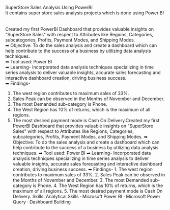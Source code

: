 SuperStore Sales Analysis Using PowerBI
<br>
It contains super store sales analysis projects which is done using Power BI
<br>
<br>
<br>
Created my first PowerBI Dashboard that provides valuable insights on "SuperStore Sales" with respect to Attributes like Regions, Categories, subcategories, Profits, Payment Modes, and Shipping Modes.
<br>
➡ Objective: To do the sales analysis and create a dashboard which can help contribute to the success of a business by utilizing data analysis techniques.
<br>
➡ Tool used: Power BI
<br>
➡ Learning- Incorporated data analysis techniques specializing in time series analysis to deliver valuable insights, accurate sales forecasting and interactive dashboard creation, driving business success. 
<br>
➡ Findings-
1. The west region contributes to maximum sales of 33%.
2. Sales Peak can be observed in the Months of November and December. 
3. The most Demanded sub-category is Phone.
4. The West Region has 10% of returns, which is the maximum of all regions.
5. The most desired payment mode is Cash On Delivery.Created my first PowerBI Dashboard that provides valuable insights on "SuperStore Sales" with respect to Attributes like Regions, Categories, subcategories, Profits, Payment Modes, and Shipping Modes. ➡ Objective: To do the sales analysis and create a dashboard which can help contribute to the success of a business by utilizing data analysis techniques. ➡ Tool used: Power BI ➡ Learning- Incorporated data analysis techniques specializing in time series analysis to deliver valuable insights, accurate sales forecasting and interactive dashboard creation, driving business success. ➡ Findings- 1. The west region contributes to maximum sales of 33%. 2. Sales Peak can be observed in the Months of November and December. 3. The most Demanded sub-category is Phone. 4. The West Region has 10% of returns, which is the maximum of all regions. 5. The most desired payment mode is Cash On Delivery.
Skills: Analytical Skills · Microsoft Power BI · Microsoft Power Query · Dashboard Building
